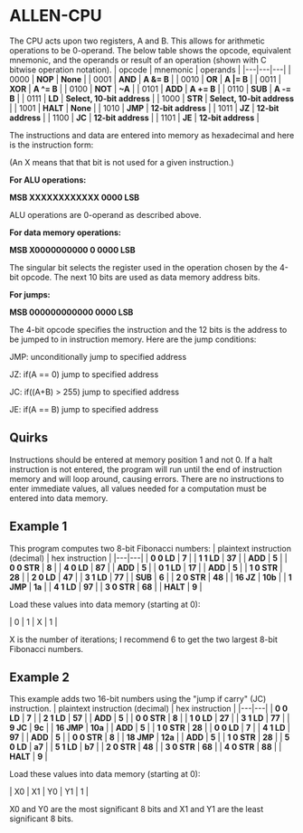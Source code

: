# ALLEN-CPU
The CPU acts upon two registers, A and B. This allows for arithmetic operations to be 0-operand. The below table shows the opcode, equivalent mnemonic, and the operands or result of an operation (shown with C bitwise operation notation).
| opcode | mnemonic | operands |
|---|---|---|
| 0000 | **NOP** | **None** |
| 0001 | **AND** | **A &= B** |
| 0010 | **OR** | **A \|= B** |
| 0011 | **XOR** | **A ^= B** |
| 0100 | **NOT** | **~A** |
| 0101 | **ADD** | **A += B** |
| 0110 | **SUB** | **A -= B** |
| 0111 | **LD** | **Select, 10-bit address** |
| 1000 | **STR** | **Select, 10-bit address** |
| 1001 | **HALT** | **None** |
| 1010 | **JMP** | **12-bit address** |
| 1011 | **JZ** | **12-bit address** |
| 1100 | **JC** | **12-bit address** |
| 1101 | **JE** | **12-bit address** |

The instructions and data are entered into memory as hexadecimal and here is the instruction form:

(An X means that that bit is not used for a given instruction.)

**For ALU operations:**

**MSB XXXXXXXXXXXX 0000 LSB**

ALU operations are 0-operand as described above.

**For data memory operations:**

**MSB X0000000000 0 0000 LSB**

The singular bit selects the register used in the operation chosen by the 4-bit opcode. The next 10 bits are used as data memory address bits. 

**For jumps:**

**MSB 000000000000 0000 LSB**

The 4-bit opcode specifies the instruction and the 12 bits is the address to be jumped to in instruction memory. Here are the jump conditions:

JMP: unconditionally jump to specified address

JZ: if(A == 0) jump to specified address

JC: if((A+B) > 255) jump to specified address

JE: if(A == B) jump to specified address

## Quirks
Instructions should be entered at memory position 1 and not 0. If a halt instruction is not entered, the program will run until the end of instruction memory and will loop around, causing errors. There are no instructions to enter immediate values, all values needed for a computation must be entered into data memory.

## Example 1
This program computes two 8-bit Fibonacci numbers:
| plaintext instruction (decimal) | hex instruction |
|---|---|
| **0 0 LD** | **7** |
| **1 1 LD** | **37** |
| **ADD** | **5** |
| **0 0 STR** | **8** |
| **4 0 LD** | **87** |
| **ADD** | **5** |
| **0 1 LD** | **17** |
| **ADD** | **5** |
| **1 0 STR** | **28** |
| **2 0 LD** | **47** |
| **3 1 LD** | **77** |
| **SUB** | **6** |
| **2 0 STR** | **48** |
| **16 JZ** | **10b** |
| **1 JMP** | **1a** |
| **4 1 LD** | **97** |
| **3 0 STR** | **68** | 
| **HALT** | **9** |

Load these values into data memory (starting at 0):

| 0 | 1 | X | 1 |

X is the number of iterations; I recommend 6 to get the two largest 8-bit Fibonacci numbers.
## Example 2
This example adds two 16-bit numbers using the "jump if carry" (JC) instruction.
| plaintext instruction (decimal) | hex instruction |
|---|---|
| **0 0 LD** | **7** |
| **2 1 LD** | **57** |
| **ADD** | **5** |
| **0 0 STR** | **8** |
| **1 0 LD** | **27** |
| **3 1 LD** | **77** |
| **9 JC** | **9c** |
| **16 JMP** | **10a** |
| **ADD** | **5** |
| **1 0 STR** | **28** |
| **0 0 LD** | **7** |
| **4 1 LD** | **97** |
| **ADD** | **5** |
| **0 0 STR** | **8** |
| **18 JMP** | **12a** |
| **ADD** | **5** |
| **1 0 STR** | **28** |
| **5 0 LD** | **a7** |
| **5 1 LD** | **b7** |
| **2 0 STR** | **48** |
| **3 0 STR** | **68** |
| **4 0 STR** | **88** |
| **HALT** | **9** |

Load these values into data memory (starting at 0):

| X0 | X1 | Y0 | Y1 | 1 |

X0 and Y0 are the most significant 8 bits and X1 and Y1 are the least significant 8 bits.

